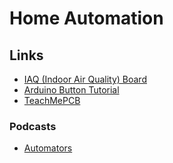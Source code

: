 # Home Automation

## Links

- [IAQ (Indoor Air Quality) Board](https://github.com/nkitanov/iaq_board)
- [Arduino Button Tutorial](https://www.thegeekpub.com/275328/arduino-button-tutorial/)
- [TeachMePCB](https://teachmepcb.com/)

### Podcasts

- [Automators](https://www.relay.fm/automators/41)